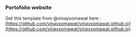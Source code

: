 ### Portofolio website
Get this template from @vinaysomawat here : [https://github.com/vinaysomawat/vinaysomawat.github.io](https://github.com/vinaysomawat/vinaysomawat.github.io)